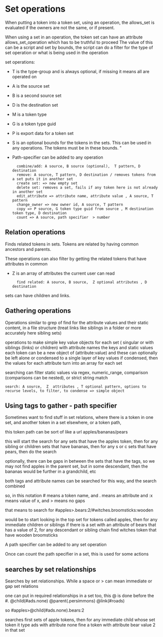 # Set operations

When putting a token into a token set, using an operation, the allows_set is evaluated if the owners are not the same, or if present.

When using a set in an operation, the token set can have an attribute allows_set_operation which has to be truthful to proceed
The value of this can be a script and set by bounds, the script can do a filter for the type of set operation or what is being used in the operation

set operations:

* T is the type-group and is always optional, if missing it means all are operated on
* A is the source set
* B is a second source set
* D is the destination set
* M is a token type
* G is a token type guid
* P is export data for a token set
* S is an optional bounds for the tokens in the sets. This can be used in any operations. The tokens must be in these bounds. "
* Path-specifier can be added to any operation



        combine/add: A source, B source (optional),  T pattern, D destination
        remove: A source, T pattern, D destination / removes tokens from a set puts it in another set
        create set: => new empty set
        delete set: removes a set, fails if any token here is not already in another set
        edit_attribute => attribute name, attribute value , A source, T pattern
        change_owner => new owner id, A source, T pattern
        copy => P source, G token type guid from source , M destination token type, D destination
        count => A source, path specifier  > number 

## Relation operations

Finds related tokens in sets. Tokens are related by having common ancestors and parents.

These operations can also filter by getting the related tokens that have attributes in common

* Z is an array of attributes the current user can read


        find related: A source, B source,  Z optional attributes , D destination

sets can have children and links.


## Gathering operations

Operations similar to grep of find for the attribute values and their static content, in a file structure (treat links like siblings in a folder or more accurately here sibling sets)

operations to make simple key value objects for each set ( singular or with siblings (links) or children) with attribute names the keys and static values
each token can be a new object of (attribute:value) and these can optionally be left alone or condensed to a single layer of key values
if condensed, then the values for each attribute turn into an array for each set

searching can filter static values via regex, numeric_range, comparison (comparisons can be nested), or strict string match

    search: A source,  Z  attributes , T optional pattern, options to recurse levels, to filter, to condense => simple object

## Using tags to gather - path specifier

Sometimes want to find stuff in set relations, where there is a token in one set, and another token in a set elsewhere, or a token path,

this token path can be sort of like a url apples/bananas/pears

this will start the search for any sets that have the apples token, then for any sibling or children sets that have bananas, then for any s or c sets that have pears, then do the search

optionally, there can be gaps in between the sets that have the tags, so we may not find apples in the parent set, but in some descendant, then the bananas would be further in a grandchild, etc

both tags and attribute names can be searched for this way, and the search combined

so, in this notation # means a token name, and . means an attribute and :x means value of x, and > means no gaps

that means to search for #apples>.bears:2/#witches.broomsticks:wooden

would be to start looking in the top set for tokens called apples,
then for any immediate children or siblings if there is a set with an attribute of bears that has a value of 2,
for any descendant or sibling chain find witches token that have wooden broomsticks

A path specifier can be added to any set operation

Once can count the path specifier in a set, this is used for some actions

## searches by set relationships

Searches by set relationships. While a space or > can mean immediate or gap set relations

one can put in required relationships in a set too, this @ is done before the #.
@child(#ads.none) @parent(.persimmons) @link(#roads)

so #apples>@child(#ads.none).bears:2

searches first sets of apple tokens, then for any immediate child whose set token it type ads with attribute none fine a token with attribute bear value 2 in that set

